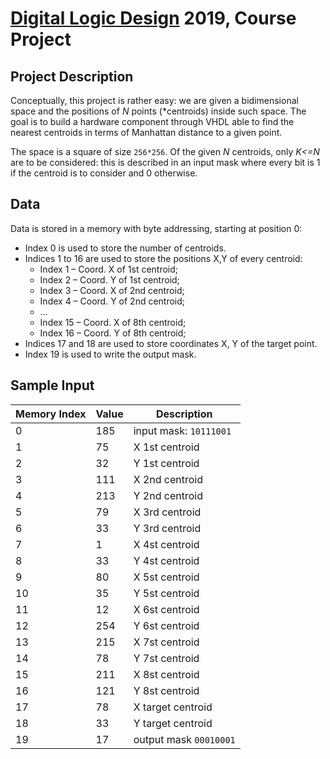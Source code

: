 # [Digital Logic Design](https://www4.ceda.polimi.it/manifesti/manifesti/controller/ManifestoPublic.do?EVN_DETTAGLIO_RIGA_MANIFESTO=EVENTO&c_insegn=085877&aa=2018&k_cf=225&k_corso_la=358&ac_ins=0&k_indir=II3&lang=EN&tipoCorso=ALL_TIPO_CORSO&semestre=1&idItemOfferta=137349&idRiga=229504&codDescr=085877) 2019, Course Project

## Project Description
Conceptually, this project is rather easy: we are given a bidimensional space and the positions of _N_ points (*centroids) inside such space. The goal is to build a hardware component through VHDL able to find the nearest centroids in terms of Manhattan distance to a given point.

The space is a square of size `256*256`. Of the given _N_ centroids, only _K<=N_ are to be considered: this is described in an input mask where every bit is 1 if the centroid is to consider and 0 otherwise.

## Data

Data is stored in a memory with byte addressing, starting at position 0:
-	Index 0 is used to store the number of centroids.
-	Indices 1 to 16 are used to store the positions X,Y of every centroid:
	- Index 1 – Coord. X of 1st centroid;
	- Index 2 – Coord. Y of 1st centroid;
	- Index 3 – Coord. X of 2nd centroid;
	- Index 4 – Coord. Y of 2nd centroid;
	- …
	- Index 15 – Coord. X of 8th centroid;
	- Index 16 – Coord. Y of 8th centroid;
-	Indices 17 and 18 are used to store coordinates X, Y of the target point.
-	Index 19 is used to write the output mask.

## Sample Input

| Memory Index | Value | Description |
| ------------ | ------------ | ------------ |
| 0 | 185 | input mask: `10111001` |
| 1 | 75 | X 1st centroid |
| 2 | 32 | Y 1st centroid |
| 3 | 111 | X 2nd centroid |
| 4 | 213 | Y 2nd centroid |
| 5 | 79 | X 3rd centroid |
| 6 | 33 | Y 3rd centroid |
| 7 | 1 | X 4st centroid |
| 8 | 33 | Y 4st centroid |
| 9 | 80 | X 5st centroid |
| 10 | 35 | Y 5st centroid |
| 11 | 12 | X 6st centroid |
| 12 | 254 | Y 6st centroid |
| 13 | 215 | X 7st centroid |
| 14 | 78 | Y 7st centroid |
| 15 | 211 | X 8st centroid |
| 16 | 121 | Y 8st centroid |
| 17 | 78 | X target centroid |
| 18 | 33 | Y target centroid |
| 19 | 17 | output mask `00010001` |
